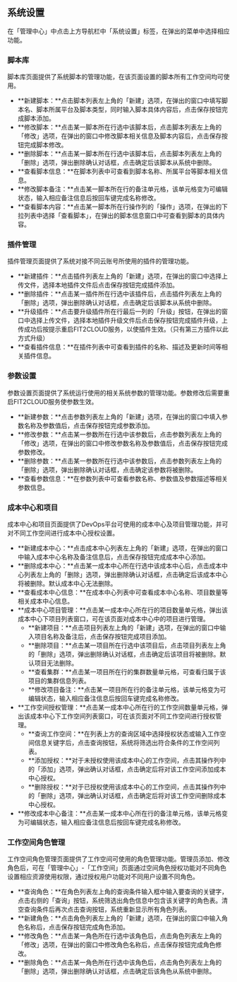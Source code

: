 ## 系统设置

在「管理中心」中点击上方导航栏中「系统设置」标签，在弹出的菜单中选择相应功能。

### 脚本库

脚本库页面提供了系统脚本的管理功能，在该页面设置的脚本所有工作空间均可使用。

* **新建脚本：**点击脚本列表左上角的「新建」选项，在弹出的窗口中填写脚本名、脚本所属平台及脚本类型，同时输入脚本具体内容后，点击保存按钮完成脚本添加。
* **修改脚本：**点击某一脚本所在行选中该脚本后，点击脚本列表左上角的「修改」选项，在弹出的窗口中修改脚本相关信息及脚本内容后，点击保存按钮完成脚本修改。
* **删除脚本：**点击某一脚本所在行选中该脚本后，点击脚本列表左上角的「删除」选项，弹出删除确认对话框，点击确定后该脚本从系统中删除。
* **查看脚本信息：**在脚本列表中可查看到脚本名称、所属平台等脚本相关信息。
* **修改脚本备注：**点击某一脚本所在行的备注单元格，该单元格变为可编辑状态，输入相应备注信息后按回车键完成名称修改。
* **查看脚本内容：**点击某一脚本所在行操作列的「操作」选项，在弹出的下拉列表中选择「查看脚本」，在弹出的脚本信息窗口中可查看到脚本的具体内容。

### 插件管理

插件管理页面提供了系统对接不同云账号所使用的插件的管理功能。

* **新建插件：**点击插件列表左上角的「新建」选项，在弹出的窗口中选择上传文件，选择本地插件文件后点击保存按钮完成插件添加。
* **删除插件：**点击某一插件所在行选中该插件后，点击插件列表左上角的「删除」选项，弹出删除确认对话框，点击确定后该脚本从系统中删除。
* **升级插件：**点击要升级插件所在行最后一列的「升级」按钮，在弹出的窗口中选择上传文件，选择本地插件升级文件后点击保存按钮完成插件升级，上传成功后按提示重启FIT2CLOUD服务，以使插件生效。（只有第三方插件以此方式升级）
* **查看插件信息：**在插件列表中可查看到插件的名称、描述及更新时间等相关插件信息。

### 参数设置

参数设置页面提供了系统运行使用的相关系统参数的管理功能。参数修改后需要重启FIT2CLOUD服务使参数生效。

* **新建参数：**点击参数列表左上角的「新建」选项，在弹出的窗口中填入参数名称及参数值后，点击保存按钮完成参数添加。
* **修改参数：**点击某一参数所在行选中该参数后，点击参数列表左上角的「修改」选项，在弹出的窗口中修改参数名称及参数值后，点击保存按钮完成参数修改。
* **删除参数：**点击某一参数所在行选中该参数后，点击参数列表左上角的「删除」选项，弹出删除确认对话框，点击确定该参数将被删除。
* **查看参数信息：**在参数列表中可查看参数名称、参数值及参数描述等相关参数信息。

### 成本中心和项目

成本中心和项目页面提供了DevOps平台可使用的成本中心及项目管理功能，并可对不同工作空间进行成本中心授权设置。

* **新建成本中心：**点击成本中心列表左上角的「新建」选项，在弹出的窗口中输入成本中心名称及备注信息后，点击保存按钮完成成本中心添加。
* **删除成本中心：**点击某一成本中心所在行选中该成本中心后，点击成本中心列表左上角的「删除」选项，弹出删除确认对话框，点击确定后该成本中心将被删除。默认成本中心无法删除。
* **查看成本中心信息：**在成本中心列表中可查看成本中心名称、项目数量等相关成本中心信息。
* **成本中心项目管理：**点击某一成本中心所在行的项目数量单元格，弹出该成本中心下项目列表窗口，可在该页面对成本中心中的项目进行管理。
    * **新建项目：**点击项目列表左上角的「新建」选项，在弹出的窗口中输入项目名称及备注后，点击保存按钮完成项目添加。
    * **删除项目：**点击某一项目所在行选中该项目后，点击项目列表左上角的「删除」选项，弹出删除确认对话框，点击确定后该项目将被删除。默认项目无法删除。
    * **查看集群：**点击某一项目所在行的集群数量单元格，可查看归属于该项目的集群信息列表。
    * **修改项目备注：**点击某一项目所在行的备注单元格，该单元格变为可编辑状态，输入相应备注信息后按回车键完成名称修改。
* **工作空间授权管理：**点击某一成本中心所在行的工作空间数量单元格，弹出该成本中心下工作空间列表窗口，可在该页面对不同工作空间进行授权管理。
    * **查询工作空间：**在列表上方的查询区域中选择授权状态或输入工作空间信息关键字后，点击查询按钮，系统将筛选出符合条件的工作空间列表。
    * **添加授权：**对于未授权使用该成本中心的工作空间，点击其操作列中的「添加」选项，弹出确认对话框，点击确定后将对该工作空间添加成本中心授权。
    * **删除授权：**对于已授权使用该成本中心的工作空间，点击其操作列中的「删除」选项，弹出确认对话框，点击确定后将对该工作空间删除成本中心授权。
* **修改成本中心备注：**点击某一成本中心所在行的备注单元格，该单元格变为可编辑状态，输入相应备注信息后按回车键完成名称修改。

### 工作空间角色管理

工作空间角色管理页面提供了工作空间可使用的角色管理功能。管理员添加、修改角色后，可在「管理中心」-「工作空间」页面通过空间角色授权功能对不同角色设置相应资源使用权限，通过授权用户功能对不同用户设置不同角色。

* **查询角色：**在角色列表左上角的查询条件输入框中输入要查询的关键字，点击右侧的「查询」按钮，系统筛选出角色信息中包含该关键字的角色表。清空查询条件后再次点击查询按钮，系统重新显示所有角色列表。
* **新建角色：**点击角色列表左上角的「新建」选项，在弹出的窗口中输入角色名称后，点击保存按钮完成角色添加。
* **修改角色：**点击某一角色所在行选中该角色后，点击角色列表左上角的「修改」选项，在弹出的窗口中修改角色名称后，点击保存按钮完成角色修改。
* **删除角色：**点击某一角色所在行选中该角色后，点击角色列表左上角的「删除」选项，弹出删除确认对话框，点击确定后该角色从系统中删除。

